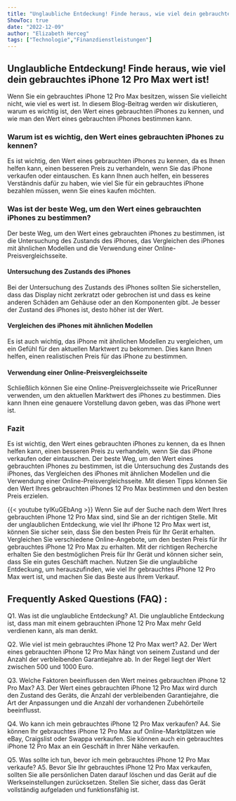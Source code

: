 ```yaml
---
title: "Unglaubliche Entdeckung! Finde heraus, wie viel dein gebrauchtes iPhone 12 Pro Max wert ist!"
ShowToc: true 
date: "2022-12-09"
author: "Elizabeth Herceg" 
tags: ["Technologie","Finanzdienstleistungen"]
---
```

## Unglaubliche Entdeckung! Finde heraus, wie viel dein gebrauchtes iPhone 12 Pro Max wert ist!

Wenn Sie ein gebrauchtes iPhone 12 Pro Max besitzen, wissen Sie vielleicht nicht, wie viel es wert ist. In diesem Blog-Beitrag werden wir diskutieren, warum es wichtig ist, den Wert eines gebrauchten iPhones zu kennen, und wie man den Wert eines gebrauchten iPhones bestimmen kann.

### Warum ist es wichtig, den Wert eines gebrauchten iPhones zu kennen?

Es ist wichtig, den Wert eines gebrauchten iPhones zu kennen, da es Ihnen helfen kann, einen besseren Preis zu verhandeln, wenn Sie das iPhone verkaufen oder eintauschen. Es kann Ihnen auch helfen, ein besseres Verständnis dafür zu haben, wie viel Sie für ein gebrauchtes iPhone bezahlen müssen, wenn Sie eines kaufen möchten.

### Was ist der beste Weg, um den Wert eines gebrauchten iPhones zu bestimmen?

Der beste Weg, um den Wert eines gebrauchten iPhones zu bestimmen, ist die Untersuchung des Zustands des iPhones, das Vergleichen des iPhones mit ähnlichen Modellen und die Verwendung einer Online-Preisvergleichsseite.

#### Untersuchung des Zustands des iPhones

Bei der Untersuchung des Zustands des iPhones sollten Sie sicherstellen, dass das Display nicht zerkratzt oder gebrochen ist und dass es keine anderen Schäden am Gehäuse oder an den Komponenten gibt. Je besser der Zustand des iPhones ist, desto höher ist der Wert.

#### Vergleichen des iPhones mit ähnlichen Modellen

Es ist auch wichtig, das iPhone mit ähnlichen Modellen zu vergleichen, um ein Gefühl für den aktuellen Marktwert zu bekommen. Dies kann Ihnen helfen, einen realistischen Preis für das iPhone zu bestimmen.

#### Verwendung einer Online-Preisvergleichsseite

Schließlich können Sie eine Online-Preisvergleichsseite wie PriceRunner verwenden, um den aktuellen Marktwert des iPhones zu bestimmen. Dies kann Ihnen eine genauere Vorstellung davon geben, was das iPhone wert ist.

### Fazit

Es ist wichtig, den Wert eines gebrauchten iPhones zu kennen, da es Ihnen helfen kann, einen besseren Preis zu verhandeln, wenn Sie das iPhone verkaufen oder eintauschen. Der beste Weg, um den Wert eines gebrauchten iPhones zu bestimmen, ist die Untersuchung des Zustands des iPhones, das Vergleichen des iPhones mit ähnlichen Modellen und die Verwendung einer Online-Preisvergleichsseite. Mit diesen Tipps können Sie den Wert Ihres gebrauchten iPhones 12 Pro Max bestimmen und den besten Preis erzielen.

{{< youtube tyIKuGEbAng >}} 
Wenn Sie auf der Suche nach dem Wert Ihres gebrauchten iPhone 12 Pro Max sind, sind Sie an der richtigen Stelle. Mit der unglaublichen Entdeckung, wie viel Ihr iPhone 12 Pro Max wert ist, können Sie sicher sein, dass Sie den besten Preis für Ihr Gerät erhalten. Vergleichen Sie verschiedene Online-Angebote, um den besten Preis für Ihr gebrauchtes iPhone 12 Pro Max zu erhalten. Mit der richtigen Recherche erhalten Sie den bestmöglichen Preis für Ihr Gerät und können sicher sein, dass Sie ein gutes Geschäft machen. Nutzen Sie die unglaubliche Entdeckung, um herauszufinden, wie viel Ihr gebrauchtes iPhone 12 Pro Max wert ist, und machen Sie das Beste aus Ihrem Verkauf.

## Frequently Asked Questions (FAQ) :
Q1. Was ist die unglaubliche Entdeckung?
A1. Die unglaubliche Entdeckung ist, dass man mit einem gebrauchten iPhone 12 Pro Max mehr Geld verdienen kann, als man denkt.

Q2. Wie viel ist mein gebrauchtes iPhone 12 Pro Max wert?
A2. Der Wert eines gebrauchten iPhone 12 Pro Max hängt von seinem Zustand und der Anzahl der verbleibenden Garantiejahre ab. In der Regel liegt der Wert zwischen 500 und 1000 Euro.

Q3. Welche Faktoren beeinflussen den Wert meines gebrauchten iPhone 12 Pro Max?
A3. Der Wert eines gebrauchten iPhone 12 Pro Max wird durch den Zustand des Geräts, die Anzahl der verbleibenden Garantiejahre, die Art der Anpassungen und die Anzahl der vorhandenen Zubehörteile beeinflusst.

Q4. Wo kann ich mein gebrauchtes iPhone 12 Pro Max verkaufen?
A4. Sie können Ihr gebrauchtes iPhone 12 Pro Max auf Online-Marktplätzen wie eBay, Craigslist oder Swappa verkaufen. Sie können auch ein gebrauchtes iPhone 12 Pro Max an ein Geschäft in Ihrer Nähe verkaufen.

Q5. Was sollte ich tun, bevor ich mein gebrauchtes iPhone 12 Pro Max verkaufe?
A5. Bevor Sie Ihr gebrauchtes iPhone 12 Pro Max verkaufen, sollten Sie alle persönlichen Daten darauf löschen und das Gerät auf die Werkseinstellungen zurücksetzen. Stellen Sie sicher, dass das Gerät vollständig aufgeladen und funktionsfähig ist.


